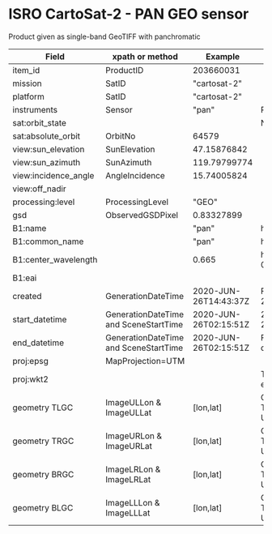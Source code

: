 # ISRO CartoSat-2 - PAN GEO sensor

Product given as single-band GeoTIFF with panchromatic  

|  Field  | xpath or method  |  Example | Notes |
|---|---|---|---|
| item_id | ProductID | 203660031 | |
| mission | SatID | "cartosat-2" | |
| platform | SatID | "cartosat-2" | |
| instruments | Sensor | "pan" | PAN |
| sat:orbit_state | | | N.A. |
| sat:absolute_orbit | OrbitNo | 64579 | |
| view:sun_elevation | SunElevation | 47.15876842 | |
| view:sun_azimuth | SunAzimuth| 119.79799774 | |
| view:incidence_angle | AngleIncidence | 15.74005824 | |
| view:off_nadir | | | |
| processing:level | ProcessingLevel | "GEO" | |
| gsd | ObservedGSDPixel | 0.83327899 | |
| B1:name | | "pan" | hardcoded |
| B1:common_name | | "pan" | hardcoded |
| B1:center_wavelength | | 0.665 | hardcoded, 0.5 to 0.85 |
| B1:eai | | | |
| created | GenerationDateTime | 2020-JUN-26T14:43:37Z | Format to ISO: 26JUN20 14:43:37 |
| start_datetime | GenerationDateTime and SceneStartTime | 2020-JUN-26T02:15:51Z | 2020-JUN-26T02:15:51Z | Format to ISO |
| end_datetime | GenerationDateTime and SceneStartTime | 2020-JUN-26T02:15:51Z | Format to ISO join date and time |
| proj:epsg | MapProjection=UTM | | |
| proj:wkt2 | | | To be derived from epsg |
| geometry TLGC | ImageULLon & ImageULLat | [lon,lat] | Coordinates Type="Geographic" Units="Degrees |
| geometry TRGC | ImageURLon & ImageURLat | [lon,lat] | Coordinates Type="Geographic" Units="Degrees |
| geometry BRGC | ImageLRLon & ImageLRLat | [lon,lat] | Coordinates Type="Geographic" Units="Degrees |
| geometry BLGC | ImageLLLon & ImageLLLat | [lon,lat] | Coordinates Type="Geographic" Units="Degrees |